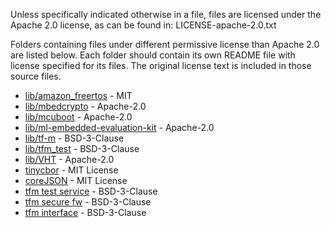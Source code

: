 Unless specifically indicated otherwise in a file, files are licensed under the Apache 2.0 license,
as can be found in: LICENSE-apache-2.0.txt

Folders containing files under different permissive license than Apache 2.0 are listed below. Each folder should contain its own README file with license specified for its files. The original license text is included in those source files.

- [lib/amazon_freertos](https://github.com/aws/amazon-freertos) - MIT
- [lib/mbedcrypto](https://github.com/ARMmbed/mbedtls) - Apache-2.0
- [lib/mcuboot](https://github.com/mcu-tools/mcuboot) - Apache-2.0
- [lib/ml-embedded-evaluation-kit](https://review.mlplatform.org/plugins/gitiles/ml/ethos-u/ml-embedded-evaluation-kit) - Apache-2.0
- [lib/tf-m](https://git.trustedfirmware.org/TF-M/trusted-firmware-m.git) - BSD-3-Clause
- [lib/tfm_test](https://git.trustedfirmware.org/TF-M/tf-m-tests.git) - BSD-3-Clause
- [lib/VHT](https://github.com/ARM-software/VHT) - Apache-2.0
- [tinycbor](kws/ota/ota_for_aws/source/dependency/3rdparty/tinycbor) - MIT License
- [coreJSON](kws/ota/ota_for_aws/source/dependency/coreJSON) - MIT License
- [tfm test service](bsp/test_services) - BSD-3-Clause
- [tfm secure fw](bsp/secure_fw) - BSD-3-Clause
- [tfm interface](bsp/interface) - BSD-3-Clause
